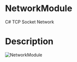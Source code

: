 # NetworkModule
C# TCP Socket Network

# Description

![NetworkModule](https://user-images.githubusercontent.com/11663118/227776318-313eae70-8296-479d-a668-e350cd52b708.PNG)
